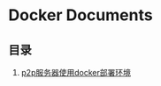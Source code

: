 # Docker Documents

## 目录

1. [p2p服务器使用docker部署环境](https://github.com/p2ptest/document/blob/master/%E6%80%A7%E8%83%BD%E6%B5%8B%E8%AF%95%E9%85%8D%E7%BD%AE.md)
